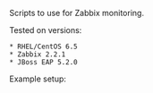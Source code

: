 Scripts to use for Zabbix monitoring.

Tested on versions:
	
	* RHEL/CentOS 6.5
	* Zabbix 2.2.1
	* JBoss EAP 5.2.0

Example setup:
